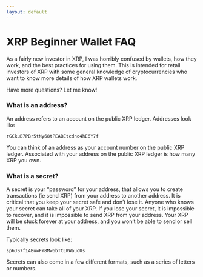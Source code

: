 ```yaml
---
layout: default
---
```

# XRP Beginner Wallet FAQ

As a fairly new investor in XRP, I was horribly confused by wallets, how they work, and the best practices for using them. This is intended for retail investors of XRP with some general knowledge of cryptocurrencies who want to know more details of how XRP wallets work.

Have more questions? Let me know!

### What is an address?
An address refers to an account on the public XRP ledger. Addresses look like 
```
rGCkuB7PBr5tNy68tPEABEtcdno4hE6Y7f
```
You can think of an address as your account number on the public XRP ledger. Associated with your address on the public XRP ledger is how many XRP you own.

### What is a secret?
A secret is your “password” for your address, that allows you to create transactions (ie send XRP) from your address to another address. It is critical that you keep your secret safe and don’t lose it. Anyone who knows your secret can take all of your XRP. If you lose your secret, it is impossible to recover, and it is impossible to send XRP from your address. Your XRP will be stuck forever at your address, and you won’t be able to send or sell them.

Typically secrets look like:
```
sp6JS7f14BuwFY8Mw6bTtLKWauoUs
```
Secrets can also come in a few different formats, such as a series of letters or numbers.
